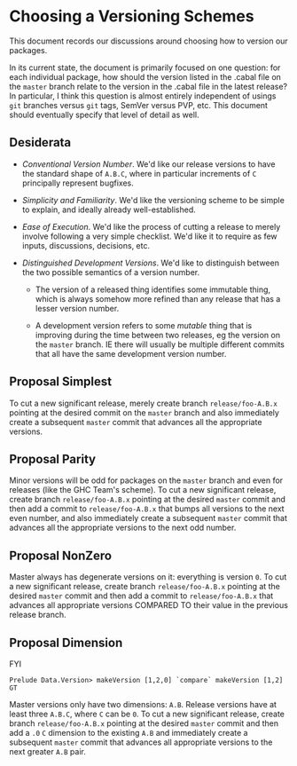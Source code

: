 # Choosing a Versioning Schemes

This document records our discussions around choosing how to version our packages.

In its current state, the document is primarily focused on one question: for each individual package, how should the version listed in the .cabal file on the `master` branch relate to the version in the .cabal file in the latest release?
In particular, I think this question is almost entirely independent of usings `git` branches versus `git` tags, SemVer versus PVP, etc.
This document should eventually specify that level of detail as well.

## Desiderata

- *Conventional Version Number*.
  We'd like our release versions to have the standard shape of `A.B.C`, where in particular increments of `C` principally represent bugfixes.

- *Simplicity and Familiarity*.
  We'd like the versioning scheme to be simple to explain, and ideally already well-established.

- *Ease of Execution*.
  We'd like the process of cutting a release to merely involve following a very simple checklist.
  We'd like it to require as few inputs, discussions, decisions, etc.

- *Distinguished Development Versions*.
  We'd like to distinguish between the two possible semantics of a version number.

    - The version of a released thing identifies some immutable thing, which is always somehow more refined than any release that has a lesser version number.

    - A development version refers to some _mutable_ thing that is improving during the time between two releases, eg the version on the `master` branch.
      IE there will usually be multiple different commits that all have the same development version number.

## Proposal Simplest

To cut a new significant release, merely create branch `release/foo-A.B.x` pointing at the desired commit on the `master` branch and also immediately create a subsequent `master` commit that advances all the appropriate versions.

## Proposal Parity

Minor versions will be odd for packages on the `master` branch and even for releases (like the GHC Team's scheme).
To cut a new significant release, create branch `release/foo-A.B.x` pointing at the desired `master` commit and then add a commit to `release/foo-A.B.x` that bumps all versions to the next even number, and also immediately create a subsequent `master` commit that advances all the appropriate versions to the next odd number.

## Proposal NonZero

Master always has degenerate versions on it: everything is version `0`.
To cut a new significant release, create branch `release/foo-A.B.x` pointing at the desired `master` commit and then add a commit to `release/foo-A.B.x` that advances all appropriate versions COMPARED TO their value in the previous release branch.

## Proposal Dimension

FYI

```
Prelude Data.Version> makeVersion [1,2,0] `compare` makeVersion [1,2]
GT
```

Master versions only have two dimensions: `A.B`.
Release versions have at least three `A.B.C`, where `C` can be `0`.
To cut a new significant release, create branch `release/foo-A.B.x` pointing at the desired `master` commit and then add a `.0` `C` dimension to the existing `A.B` and immediately create a subsequent `master` commit that advances all appropriate versions to the next greater `A.B` pair.
